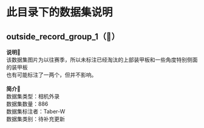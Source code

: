 # 此目录下的数据集说明
## outside_record_group_1（🚀）
**说明📖**<br>
该数据集图片为以往赛季，所以未标注已经淘汰的上部装甲板和一些角度特别侧面的装甲板<br>
也有可能标注了一两个，但并不影响。<br>
<br>
**简介📖**<br>
数据集类型：相机外录<br>
数据集数量：886<br>
数据集标注者：Taber-W<br>
数据集类别：待补充更新<br>
    
